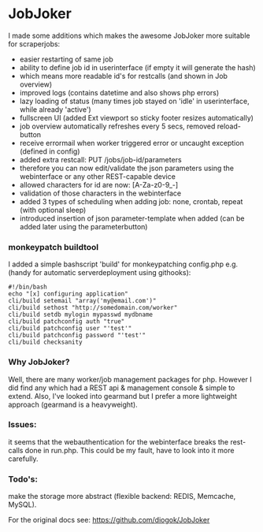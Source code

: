 # JobJoker 

I made some additions which makes the awesome JobJoker more suitable for scraperjobs:

* easier restarting of same job 
* ability to define job id in userinterface (if empty it will generate the hash)
* which means more readable id's for restcalls (and shown in Job overview) 
* improved logs (contains datetime and also shows php errors)
* lazy loading of status (many times job stayed on 'idle' in userinterface, while already 'active') 
* fullscreen UI (added Ext viewport so sticky footer resizes automatically)
* job overview automatically refreshes every 5 secs, removed reload-button
* receive errormail when worker triggered error or uncaught exception (defined in config)
* added extra restcall: PUT /jobs/job-id/parameters
* therefore you can now edit/validate the json parameters using the webinterface or any other REST-capable device
* allowed characters for id are now: [A-Za-z0-9_-]
* validation of those characters in the webinterface
* added 3 types of scheduling when adding job: none, crontab, repeat (with optional sleep)
* introduced insertion of json parameter-template when added (can be added later using the parameterbutton)

### monkeypatch buildtool

I added a simple bashscript 'build' for monkeypatching config.php e.g. (handy for automatic serverdeployment using githooks):

    #!/bin/bash 
    echo "[x] configuring application"
    cli/build setemail "array('my@email.com')"
    cli/build sethost "http://somedomain.com/worker"
    cli/build setdb mylogin mypasswd mydbname 
    cli/build patchconfig auth "true"
    cli/build patchconfig user "'test'"
    cli/build patchconfig password "'test'"
    cli/build checksanity

### Why JobJoker?

Well, there are many worker/job management packages for php.
However I did find any which had a REST api & management console & simple to extend.
Also, I've looked into gearmand but I prefer a more lightweight approach (gearmand is a heavyweight).

### Issues: 

it seems that the webauthentication for the webinterface breaks the rest-calls done in run.php.
This could be my fault, have to look into it more carefully.

### Todo's:

make the storage more abstract (flexible backend: REDIS, Memcache, MySQL).

For the original docs see: https://github.com/diogok/JobJoker

